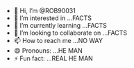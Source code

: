 - 👋 Hi, I’m @ROB90031
- 👀 I’m interested in ...FACTS
- 🌱 I’m currently learning ...FACTS
- 💞️ I’m looking to collaborate on ...FACTS
- 📫 How to reach me ...NO WAY
- 😄 Pronouns: ...HE MAN
- ⚡ Fun fact: ...REAL HE MAN

<!---
ROB90031/ROB90031 is a ✨ special ✨ repository because its `README.md` (this file) appears on your GitHub profile.
You can click the Preview link to take a look at your changes.
--->
